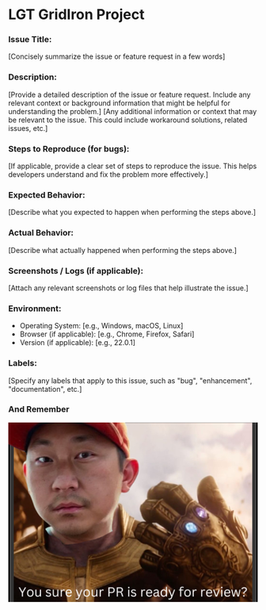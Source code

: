 # LGT GridIron Project

### Issue Title:
[Concisely summarize the issue or feature request in a few words]

### Description:
[Provide a detailed description of the issue or feature request. Include any relevant context or background information that might be helpful for understanding the problem.]
[Any additional information or context that may be relevant to the issue. This could include workaround solutions, related issues, etc.]

### Steps to Reproduce (for bugs):
[If applicable, provide a clear set of steps to reproduce the issue. This helps developers understand and fix the problem more effectively.]

### Expected Behavior:
[Describe what you expected to happen when performing the steps above.]

### Actual Behavior:
[Describe what actually happened when performing the steps above.]

### Screenshots / Logs (if applicable):
[Attach any relevant screenshots or log files that help illustrate the issue.]

### Environment:
- Operating System: [e.g., Windows, macOS, Linux]
- Browser (if applicable): [e.g., Chrome, Firefox, Safari]
- Version (if applicable): [e.g., 22.0.1]

### Labels:
[Specify any labels that apply to this issue, such as "bug", "enhancement", "documentation", etc.]

### And Remember 
![Screenshot](/public/assets/storybook/shashi.png)


